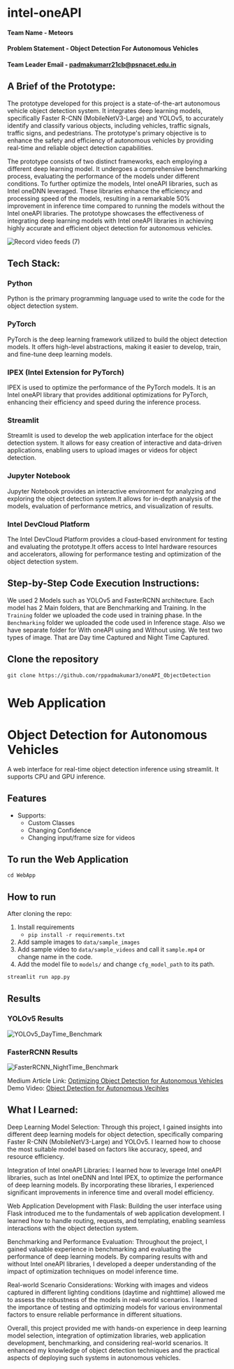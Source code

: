 # intel-oneAPI

#### Team Name - Meteors
#### Problem Statement - Object Detection For Autonomous Vehicles
#### Team Leader Email - padmakumarr21cb@psnacet.edu.in

## A Brief of the Prototype:

The prototype developed for this project is a state-of-the-art autonomous vehicle object detection system. It integrates deep learning models, specifically Faster R-CNN (MobileNetV3-Large) and YOLOv5, to accurately identify and classify various objects, including vehicles, traffic signals, traffic signs, and pedestrians. The prototype's primary objective is to enhance the safety and efficiency of autonomous vehicles by providing real-time and reliable object detection capabilities.

The prototype consists of two distinct frameworks, each employing a different deep learning model. It undergoes a comprehensive benchmarking process, evaluating the performance of the models under different conditions. To further optimize the models, Intel oneAPI libraries, such as Intel oneDNN leveraged. These libraries enhance the efficiency and processing speed of the models, resulting in a remarkable 50% improvement in inference time compared to running the models without the Intel oneAPI libraries. The prototype showcases the effectiveness of integrating deep learning models with Intel oneAPI libraries in achieving highly accurate and efficient object detection for autonomous vehicles.
  
  ![Record video feeds (7)](https://github.com/rppadmakumar3/oneAPI_ObjectDetection/assets/116913142/26734649-6e74-4ba4-8a56-66ecfcca055a)

  
## Tech Stack: 
   ### Python
   Python is the primary programming language used to write the code for the object detection system.
   
   ### PyTorch
   PyTorch is the deep learning framework utilized to build the object detection models. It offers high-level abstractions, making it easier to develop, train,      and fine-tune deep learning models.
   
   ### IPEX (Intel Extension for PyTorch)
   IPEX is used to optimize the performance of the PyTorch models. It is an Intel oneAPI library that provides additional optimizations for PyTorch, enhancing        their efficiency and speed during the inference process.
   
   ### Streamlit
  Streamlit is used to develop the web application interface for the object detection system. It allows for easy creation of interactive and data-driven             applications, enabling users to upload images or videos for object detection.
   
   ### Jupyter Notebook
   Jupyter Notebook provides an interactive environment for analyzing and exploring the object detection system.It allows for in-depth analysis of the models,        evaluation of performance metrics, and visualization of results.
   
   ### Intel DevCloud Platform
   The Intel DevCloud Platform provides a cloud-based environment for testing and evaluating the prototype.It offers access to Intel hardware resources and          accelerators, allowing for performance testing and optimization of the object detection system.
   
## Step-by-Step Code Execution Instructions:

We used 2 Models such as YOLOv5 and FasterRCNN architecture. Each model has 2 Main folders, that are Benchmarking and Training. In the `Training` folder we uploaded the code used in training phase. In the `Benchmarking` folder we uploaded the code used in Inference stage. Also we have separate folder for With oneAPI using and Without using. We test two types of image. That are Day time Captured and Night Time Captured.

## Clone the repository
```
git clone https://github.com/rppadmakumar3/oneAPI_ObjectDetection
```
# Web Application

# Object Detection for Autonomous Vehicles
A web interface for real-time object detection inference using streamlit. It supports CPU and GPU inference.


## Features
- Supports:
  - Custom Classes
  - Changing Confidence
  - Changing input/frame size for videos

## To run the Web Application
```
cd WebApp
```


## How to run
After cloning the repo:
1. Install requirements
   - `pip install -r requirements.txt`
2. Add sample images to `data/sample_images`
3. Add sample video to `data/sample_videos` and call it `sample.mp4` or change name in the code.
4. Add the model file to `models/` and change `cfg_model_path` to its path.
```bash
streamlit run app.py
```

## Results

### YOLOv5 Results
![YOLOv5_DayTime_Benchmark](https://github.com/rppadmakumar3/oneAPI_ObjectDetection/assets/116913142/a8deda37-52af-42ca-8509-212b84fb220b)

### FasterRCNN Results
![FasterRCNN_NightTime_Benchmark](https://github.com/rppadmakumar3/oneAPI_ObjectDetection/assets/116913142/b6d3829a-4806-46d1-8d86-00ae60df742f)



Medium Article Link: [Optimizing Object Detection for Autonomous Vehicles](https://medium.com/@creatorrp3010/optimizing-object-detection-for-autonomous-vehicles-leveraging-intel-oneapi-libraries-for-enhanced-3f7341f675d5)
Demo Video: [Object Detection for Autonomous Vecihles](https://www.youtube.com/watch?v=dWaTq5gzsvU)

## What I Learned:

Deep Learning Model Selection: Through this project, I gained insights into different deep learning models for object detection, specifically comparing Faster R-CNN (MobileNetV3-Large) and YOLOv5. I learned how to choose the most suitable model based on factors like accuracy, speed, and resource efficiency.

Integration of Intel oneAPI Libraries: I learned how to leverage Intel oneAPI libraries, such as Intel oneDNN and Intel IPEX, to optimize the performance of deep learning models. By incorporating these libraries, I experienced significant improvements in inference time and overall model efficiency.

Web Application Development with Flask: Building the user interface using Flask introduced me to the fundamentals of web application development. I learned how to handle routing, requests, and templating, enabling seamless interactions with the object detection system.

Benchmarking and Performance Evaluation: Throughout the project, I gained valuable experience in benchmarking and evaluating the performance of deep learning models. By comparing results with and without Intel oneAPI libraries, I developed a deeper understanding of the impact of optimization techniques on model inference time.

Real-world Scenario Considerations: Working with images and videos captured in different lighting conditions (daytime and nighttime) allowed me to assess the robustness of the models in real-world scenarios. I learned the importance of testing and optimizing models for various environmental factors to ensure reliable performance in different situations.

Overall, this project provided me with hands-on experience in deep learning model selection, integration of optimization libraries, web application development, benchmarking, and considering real-world scenarios. It enhanced my knowledge of object detection techniques and the practical aspects of deploying such systems in autonomous vehicles.
